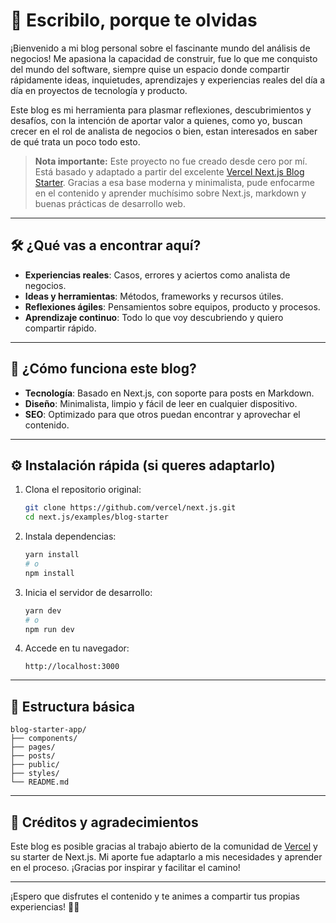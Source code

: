 # 🚀 Escribilo, porque te olvidas

¡Bienvenido a mi blog personal sobre el fascinante mundo del análisis de negocios! Me apasiona la capacidad de construir, fue lo que me conquisto del mundo del software, siempre quise un espacio donde compartir rápidamente ideas, inquietudes, aprendizajes y experiencias reales del día a día en proyectos de tecnología y producto.

Este blog es mi herramienta para plasmar reflexiones, descubrimientos y desafíos, con la intención de aportar valor a quienes, como yo, buscan crecer en el rol de analista de negocios o bien, estan interesados en saber de qué trata un poco todo esto.

> **Nota importante:** Este proyecto no fue creado desde cero por mí. Está basado y adaptado a partir del excelente [Vercel Next.js Blog Starter](https://github.com/vercel/next.js/tree/canary/examples/blog-starter). Gracias a esa base moderna y minimalista, pude enfocarme en el contenido y aprender muchísimo sobre Next.js, markdown y buenas prácticas de desarrollo web.

---

## 🛠️ ¿Qué vas a encontrar aquí?

- **Experiencias reales**: Casos, errores y aciertos como analista de negocios.
- **Ideas y herramientas**: Métodos, frameworks y recursos útiles.
- **Reflexiones ágiles**: Pensamientos sobre equipos, producto y procesos.
- **Aprendizaje continuo**: Todo lo que voy descubriendo y quiero compartir rápido.

---

## 🚩 ¿Cómo funciona este blog?

- **Tecnología**: Basado en Next.js, con soporte para posts en Markdown.
- **Diseño**: Minimalista, limpio y fácil de leer en cualquier dispositivo.
- **SEO**: Optimizado para que otros puedan encontrar y aprovechar el contenido.

---

## ⚙️ Instalación rápida (si queres adaptarlo)

1. Clona el repositorio original:
    ```bash
    git clone https://github.com/vercel/next.js.git
    cd next.js/examples/blog-starter
    ```

2. Instala dependencias:
    ```bash
    yarn install
    # o
    npm install
    ```

3. Inicia el servidor de desarrollo:
    ```bash
    yarn dev
    # o
    npm run dev
    ```

4. Accede en tu navegador:
    ```
    http://localhost:3000
    ```

---

## 📂 Estructura básica

```
blog-starter-app/
├── components/
├── pages/
├── posts/
├── public/
├── styles/
└── README.md
```

---

## 🤝 Créditos y agradecimientos

Este blog es posible gracias al trabajo abierto de la comunidad de [Vercel](https://vercel.com/) y su starter de Next.js. Mi aporte fue adaptarlo a mis necesidades y aprender en el proceso. ¡Gracias por inspirar y facilitar el camino!

---

¡Espero que disfrutes el contenido y te animes a compartir tus propias experiencias! 🚀💡

